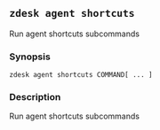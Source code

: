 ## `zdesk agent shortcuts`

Run agent shortcuts subcommands

### Synopsis

    zdesk agent shortcuts COMMAND[ ... ]

### Description

Run agent shortcuts subcommands

